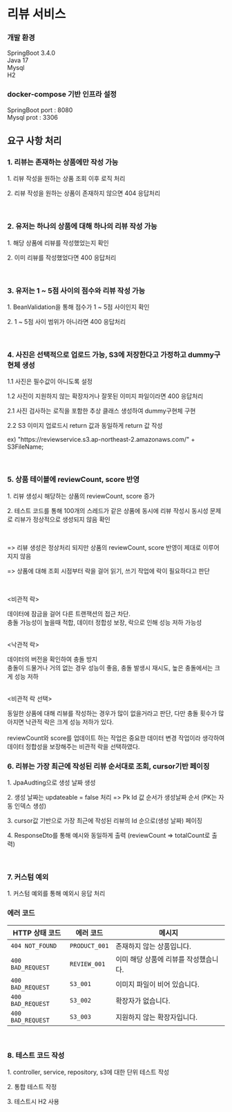 # 리뷰 서비스 
### 개발 환경 
SpringBoot 3.4.0 <br> 
Java 17 <br>
Mysql <br>
H2

### docker-compose 기반 인프라 설정
SpringBoot port : 8080 <Br>
Mysql prot : 3306 

## 요구 사항 처리
### 1. 리뷰는 존재하는 상품에만 작성 가능
<p> 1. 리뷰 작성을 원하는 상품 조회 이후 로직 처리 </p>
<p> 2. 리뷰 작성을 원하는 상품이 존재하지 않으면 404 응답처리 </p>
<br>

### 2. 유저는 하나의 상품에 대해 하나의 리뷰 작성 가능
<p> 1. 해당 상품에 리뷰를 작성했었는지 확인 </p>
<p> 2. 이미 리뷰를 작성했었다면 400 응답처리 </p>
<br>

### 3. 유저는 1 ~ 5점 사이의 점수와 리뷰 작성 가능
<p> 1. BeanValidation을 통해 점수가 1 ~ 5점 사이인지 확인 </p>
<p> 2. 1 ~ 5점 사이 범위가 아니라면 400 응답처리 </p>
<br>

### 4. 사진은 선택적으로 업로드 가능, S3에 저장한다고 가정하고 dummy구현체 생성
<p> 1.1 사진은 필수값이 아니도록 설정 </p>
<p> 1.2 사진이 지원하지 않는 확장자거나 잘못된 이미지 파일이라면 400 응답처리 </p>
<p> 2.1 사진 검사하는 로직을 포함한 추상 클래스 생성하여 dummy구현체 구현 </p>
<p> 2.2 S3 이미지 업로드시 return 값과 동일하게 return 값 작성 </p>
<p> ex) "https://reviewservice.s3.ap-northeast-2.amazonaws.com/" + S3FileName; </p>
<br>

### 5. 상품 테이블에 reviewCount, score 반영
<p> 1. 리뷰 생성시 해당하는 상품의 reviewCount, score 증가 </p>
<p> 2. 테스트 코드를 통해 100개의 스레드가 같은 상품에 동시에 리뷰 작성시 동시성 문제로 리뷰가 정상적으로 생성되지 않음 확인 </p>
<br> 
<p> => 리뷰 생성은 정상처리 되지만 상품의 reviewCount, score 반영이 제대로 이루어지지 않음 </p>
<p> => 상품에 대해 조회 시점부터 락을 걸어 읽기, 쓰기 작업에 락이 필요하다고 판단 </p>
<br>

<p>  <비관적 락> </p>
    데이터에 잠금을 걸어 다른 트랜잭션의 접근 차단. <br>
    충돌 가능성이 높을때 적합, 데이터 정합성 보장, 락으로 인해 성능 저하 가능성
    <br> <br>


<p>  <낙관적 락> </p>
    데이터의 버전을 확인하여 충돌 방지 <br>
충돌이 드물거나 거의 없는 경우 성능이 좋음, 충돌 발생시 재시도, 높은 충돌에서는 크게 성능 저하    <br>
    <br>


<p>  <비관적 락 선택>  </p>
   동일한 상품에 대해 리뷰를 작성하는 경우가 많이 없을거라고 판단, 다만 충돌 횟수가 많아지면 낙관적 락은 크게 성능 저하가 있다. <br><br>
    reviewCount와 score를 업데이트 하는 작업은 중요한 데이터 변경 작업이라 생각하여 데이터 정합성을 보장해주는 비관적 락을 선택하였다.
    <br>

### 6. 리뷰는 가장 최근에 작성된 리뷰 순서대로 조회, cursor기반 페이징
<p> 1. JpaAudting으로 생성 날짜 생성 </p>
<p> 2. 생성 날짜는 updateable = false 처리 => Pk Id 값 순서가 생성날짜 순서 (PK는 자동 인덱스 생성) </p>
<p> 3. cursor값 기반으로 가장 최근에 작성된 리뷰의 Id 순으로(생성 날짜) 페이징 </p>
<p> 4. ResponseDto를 통해 예시와 동일하게 출력 (reviewCount => totalCount로 출력) </p>
<br>

### 7. 커스텀 예외
<p> 1. 커스텀 예외를 통해 예외시 응답 처리 </p>

### 에러 코드
| **HTTP 상태 코드** | **에러 코드**    | **메시지**                          |
|--------------------|------------------|-----------------------------------|
| `404 NOT_FOUND`    | `PRODUCT_001`   | 존재하지 않는 상품입니다.         |
| `400 BAD_REQUEST`  | `REVIEW_001`    | 이미 해당 상품에 리뷰를 작성했습니다. |
| `400 BAD_REQUEST`  | `S3_001`        | 이미지 파일이 비어 있습니다.       |
| `400 BAD_REQUEST`  | `S3_002`        | 확장자가 없습니다.                |
| `400 BAD_REQUEST`  | `S3_003`        | 지원하지 않는 확장자입니다.        |

<br>
    
### 8. 테스트 코드 작성
<p> 1. controller, service, repository, s3에 대한 단위 테스트 작성 </p>
<p> 2. 통합 테스트 작정 </p>
<p> 3. 테스트시 H2 사용</p>
